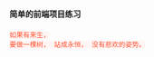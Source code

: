 #### 简单的前端项目练习
<code style="color: #ff502c; background-color:#fff5f5 ;">如果有来生， 要做一棵树， 站成永恒， 没有悲欢的姿势。</code>
